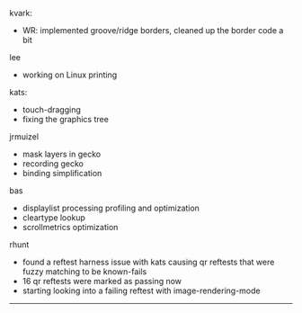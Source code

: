 kvark:
* WR: implemented groove/ridge borders, cleaned up the border code a bit



lee
* working on Linux printing



kats:
* touch-dragging
* fixing the graphics tree



jrmuizel
* mask layers in gecko
* recording gecko
* binding simplification



bas
* displaylist processing profiling and optimization
* cleartype lookup
* scrollmetrics optimization



rhunt
* found a reftest harness issue with kats causing qr reftests that were fuzzy matching to be known-fails
* 16 qr reftests were marked as passing now
* starting looking into a failing reftest with image-rendering-mode

________________


